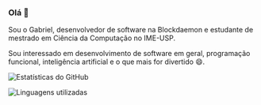 ### Olá 👋

Sou o Gabriel, desenvolvedor de software na Blockdaemon e estudante de mestrado em Ciência da Computação no IME-USP.

Sou interessado em desenvolvimento de software em geral, programação funcional, inteligência artificial e o que mais for divertido 😄.

<!--
**GCrispino/GCrispino** is a ✨ _special_ ✨ repository because its `README.md` (this file) appears on your GitHub profile.

Here are some ideas to get you started:

- 🔭 I’m currently working on ...
- 🌱 I’m currently learning ...
- 👯 I’m looking to collaborate on ...
- 🤔 I’m looking for help with ...
- 💬 Ask me about ...
- 📫 How to reach me: ...
- 😄 Pronouns: ...
- ⚡ Fun fact: ...
-->
![Estatísticas do GitHub](https://github-readme-stats.vercel.app/api?username=gcrispino&show_icons=true&count_private=true)

![Linguagens utilizadas](https://github.com/username/github-stats/blob/master/generated/languages.svg)
